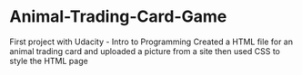 # Animal-Trading-Card-Game
First project with Udacity - Intro to Programming 
Created a HTML file for an animal trading card and uploaded a picture from a site then used CSS to style the HTML page 

